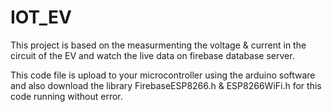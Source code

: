 # IOT_EV
This project is based on the measurmenting the voltage & current in the
circuit of the EV and watch the live data on firebase database server.

This code file is upload to your microcontroller using the arduino software
and also download the library FirebaseESP8266.h & ESP8266WiFi.h for this code 
running without error.
